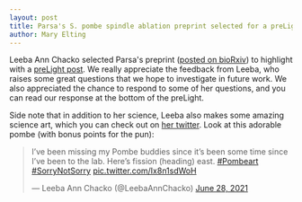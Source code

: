 ```yaml
---
layout: post
title: Parsa's S. pombe spindle ablation preprint selected for a preLight
author: Mary Elting
---
```


Leeba Ann Chacko selected Parsa's preprint (<a href="https://www.biorxiv.org/content/10.1101/2020.10.20.347922">posted on bioRxiv</a>) to highlight with a <a href="https://prelights.biologists.com/highlights/the-collapse-of-the-spindle-following-ablation-in-s-pombe-is-mediated-by-microtubules-and-the-motor-protein-dynein/">preLight post</a>. We really appreciate the feedback from Leeba, who raises some great questions that we hope to investigate in future work. We also appreciated the chance to respond to some of her questions, and you can read our response at the bottom of the preLight.

Side note that in addition to her science, Leeba also makes some amazing science art, which you can check out on <a href="https://twitter.com/LeebaAnnChacko">her twitter</a>. Look at this adorable pombe (with bonus points for the pun):
<blockquote class="twitter-tweet"><p lang="en" dir="ltr">I’ve been missing my Pombe buddies since it’s been some time since I’ve been to the lab. Here’s fission (heading) east. <a href="https://twitter.com/hashtag/Pombeart?src=hash&amp;ref_src=twsrc%5Etfw">#Pombeart</a> <a href="https://twitter.com/hashtag/SorryNotSorry?src=hash&amp;ref_src=twsrc%5Etfw">#SorryNotSorry</a> <a href="https://t.co/Ix8n1sdWoH">pic.twitter.com/Ix8n1sdWoH</a></p>&mdash; Leeba Ann Chacko (@LeebaAnnChacko) <a href="https://twitter.com/LeebaAnnChacko/status/1409340228775464963?ref_src=twsrc%5Etfw">June 28, 2021</a></blockquote> <script async src="https://platform.twitter.com/widgets.js" charset="utf-8"></script>
